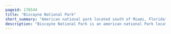 ```yaml
---
pageid: 176544
title: "Biscayne National Park"
short_summary: "American national park located south of Miami, Florida"
description: "Biscayne National Park is an american national Park located South of Miami, Florida in Miami-Dade County. The park preserves Biscayne Bay and its offshore barrier reefs. Ninety-five Percent of the Park is Water and the Shoreline of the Bay is a huge Mangrove Forest. The Park covers 172,971 Acres and includes Elliott Key, the Park's largest Island and Northernmost of the true Florida Keys, formed from fossilized coral Reef. The Islands further north in the Park are transitional Islands of coral and Sand. The offshore Portion of the Park includes the northernmost Region of the Florida Reef one of the largest coral Reefs in the World."
---
```

